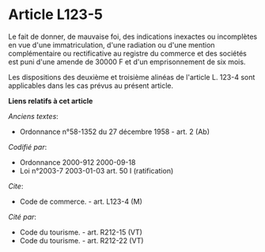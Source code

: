 # Article L123-5

Le fait de donner, de mauvaise foi, des indications inexactes ou incomplètes en vue d'une immatriculation, d'une radiation ou
d'une mention complémentaire ou rectificative au registre du commerce et des sociétés est puni d'une amende de 30000 F et
d'un emprisonnement de six mois.

Les dispositions des deuxième et troisième alinéas de l'article L. 123-4 sont applicables dans les cas prévus au présent
article.

**Liens relatifs à cet article**

_Anciens textes_:

  - Ordonnance n°58-1352 du 27 décembre 1958 - art. 2 (Ab)

_Codifié par_:

  - Ordonnance 2000-912 2000-09-18
  - Loi n°2003-7 2003-01-03 art. 50 I (ratification)

_Cite_:

  - Code de commerce. - art. L123-4 (M)

_Cité par_:

  - Code du tourisme. - art. R212-15 (VT)
  - Code du tourisme. - art. R212-22 (VT)
